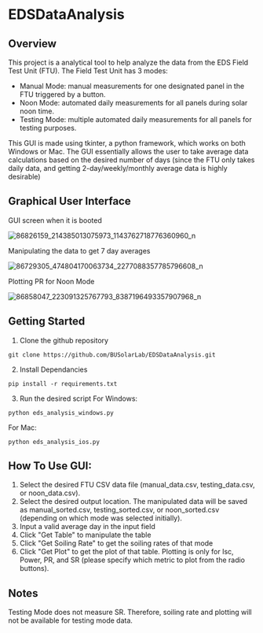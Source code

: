 # EDSDataAnalysis

## Overview
This project is a analytical tool to help analyze the data from the EDS Field Test Unit (FTU). The Field Test Unit has 3 modes:

- Manual Mode: manual measurements for one designated panel in the FTU triggered by a button.
- Noon Mode: automated daily measurements for all panels during solar noon time.
- Testing Mode: multiple automated daily measurements for all panels for testing purposes.

This GUI is made using tkinter, a python framework, which works on both Windows or Mac. The GUI essentially allows the user to take average data calculations based on the desired number of days (since the FTU only takes daily data, and getting 2-day/weekly/monthly average data is highly desirable)

## Graphical User Interface
GUI screen when it is booted

![86826159_214385013075973_1143762718776360960_n](https://user-images.githubusercontent.com/33497234/74899901-232dd100-536c-11ea-8acd-928b9398625a.png)

Manipulating the data to get 7 day averages

![86729305_474804170063734_2277088357785796608_n](https://user-images.githubusercontent.com/33497234/74899929-35a80a80-536c-11ea-858a-e4c2c5afc144.png)

Plotting PR for Noon Mode

![86858047_223091325767793_8387196493357907968_n](https://user-images.githubusercontent.com/33497234/74899815-e6fa7080-536b-11ea-8662-bd444576d47a.png)


## Getting Started
1. Clone the github repository
```
git clone https://github.com/BUSolarLab/EDSDataAnalysis.git
```
2. Install Dependancies
```
pip install -r requirements.txt
```
3. Run the desired script
For Windows:
```
python eds_analysis_windows.py
```
For Mac:
```
python eds_analysis_ios.py
```

## How To Use GUI:
1. Select the desired FTU CSV data file (manual_data.csv, testing_data.csv, or noon_data.csv).
2. Select the desired output location. The manipulated data will be saved as manual_sorted.csv, testing_sorted.csv, or noon_sorted.csv (depending on which mode was selected initially).
3. Input a valid average day in the input field
4. Click "Get Table" to manipulate the table
5. Click "Get Soiling Rate" to get the soiling rates of that mode
6. Click "Get Plot" to get the plot of that table. Plotting is only for Isc, Power, PR, and SR (please specify which metric to plot from the radio buttons).

## Notes
Testing Mode does not measure SR. Therefore, soiling rate and plotting will not be available for testing mode data.
